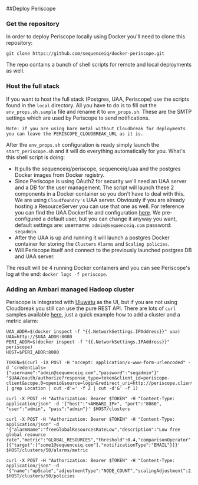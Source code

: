 ##Deploy Periscope

### Get the repository

In order to deploy Periscope locally using Docker you'll need to clone this repository: 

```git clone https://github.com/sequenceiq/docker-periscope.git```

The repo contains a bunch of shell scripts for remote and local deployments as well. 

### Host the full stack

If you want to host the full stack (Postgres, UAA, Periscope) use the scripts found in the `local` directory. All you have to do is to fill out the `env_props.sh.sample` file and rename it to `env_props.sh`. These are the SMTP settings which are used by Periscope to send notifications. 

`Note: if you are using bare metal without Cloudbreak for deployments you can leave the PERISCOPE_CLOUDBREAK_URL as it is.` 

After the `env_props.sh` configuration is ready simply launch the `start_periscope.sh` and it will do everything automatically for you. What's this shell script is doing:

* It pulls the sequenceiq/periscope, sequenceiq/uaa and the postgres Docker images from Docker registry.
* Since Periscope is using OAuth2 for security we'll need an UAA server and a DB for the user management. The script will launch these 2 components in a Docker container so you don't have to deal with this. We are using `Cloudfoundry's` UAA server. Obviously if you are already hosting a ResourceServer you can use that one as well. For reference you can find the UAA Dockerfile and configuration [here](https://github.com/sequenceiq/docker-uaa). We pre-configured a default user, but you can change it anyway you want, default settings are: username: `admin@sequenceiq.com` password: `seqadmin`.
* After the UAA is up and running it will launch a postgres Docker container for storing the `Clusters` `Alarms` and `Scaling policies`.
* Will Periscope itself and connect to the previously launched postgres DB and UAA server.

The result will be 4 running Docker containers and you can see Periscope's log at the end: `docker logs -f periscope`.

### Adding an Ambari managed Hadoop cluster

Periscope is integrated with [Uluwatu](https://github.com/sequenceiq/uluwatu) as the UI, but if you are not using Cloudbreak you still can use the pure REST API. There are lots of `curl` samples available [here](https://github.com/sequenceiq/periscope/blob/master/src/main/resources/curl-samples.sh), just a quick example how to add a cluster and a metric alarm:

```
UAA_ADDR=$(docker inspect -f "{{.NetworkSettings.IPAddress}}" uaa)
UAA=http://$UAA_ADDR:8080
PERI_ADDR=$(docker inspect -f "{{.NetworkSettings.IPAddress}}" periscope)
HOST=$PERI_ADDR:8080

TOKEN=$(curl -iX POST -H "accept: application/x-www-form-urlencoded" -d 'credentials={"username":"admin@sequenceiq.com","password":"seqadmin"}' "$UAA/oauth/authorize?response_type=token&client_id=periscope-client&scope.0=openid&source=login&redirect_uri=http://periscope.client"  | grep Location | cut -d'=' -f 2 | cut -d'&' -f 1)

curl -X POST -H "Authorization: Bearer $TOKEN" -H "Content-Type: application/json" -d '{"host":"<AMBARI_IP>", "port":"8080", "user":"admin", "pass":"admin"}' $HOST/clusters

curl -X POST -H "Authorization: Bearer $TOKEN" -H "Content-Type: application/json" -d '{"alarmName":"freeGlobalResourcesRateLow","description":"Low free global resource rate","metric":"GLOBAL_RESOURCES","threshold":0.4,"comparisonOperator":"LESS_THAN","period":1,"notifications":[{"target":["some1@sequenceiq.com"],"notificationType":"EMAIL"}]}' $HOST/clusters/50/alarms/metric

curl -X POST -H "Authorization: Bearer $TOKEN" -H "Content-Type: application/json" -d '{"name":"upScale","adjustmentType":"NODE_COUNT","scalingAdjustment":2,"hostGroup":"slave_1","alarmId":"150"}' $HOST/clusters/50/policies
```
